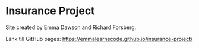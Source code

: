 # Insurance Project

Site created by Emma Dawson and Richard Forsberg.

Länk till GitHub pages: https://emmalearnscode.github.io/insurance-project/

